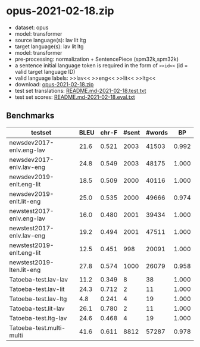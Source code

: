 # opus-2021-02-18.zip

* dataset: opus
* model: transformer
* source language(s): lav lit ltg
* target language(s): lav lit ltg
* model: transformer
* pre-processing: normalization + SentencePiece (spm32k,spm32k)
* a sentence initial language token is required in the form of `>>id<<` (id = valid target language ID)
* valid language labels: >>lav<< >>eng<< >>lit<< >>ltg<<
* download: [opus-2021-02-18.zip](https://object.pouta.csc.fi/Tatoeba-MT-models/bat-bat/opus-2021-02-18.zip)
* test set translations: [README.md-2021-02-18.test.txt](https://object.pouta.csc.fi/Tatoeba-MT-models/bat-bat/README.md-2021-02-18.test.txt)
* test set scores: [README.md-2021-02-18.eval.txt](https://object.pouta.csc.fi/Tatoeba-MT-models/bat-bat/README.md-2021-02-18.eval.txt)

## Benchmarks

| testset | BLEU  | chr-F | #sent | #words | BP |
|---------|-------|-------|-------|--------|----|
| newsdev2017-enlv.eng-lav 	| 21.6 	| 0.521 	| 2003 	| 41503 	| 0.992 |
| newsdev2017-enlv.lav-eng 	| 24.8 	| 0.549 	| 2003 	| 48175 	| 1.000 |
| newsdev2019-enlt.eng-lit 	| 18.5 	| 0.509 	| 2000 	| 40116 	| 1.000 |
| newsdev2019-enlt.lit-eng 	| 25.0 	| 0.535 	| 2000 	| 49666 	| 0.974 |
| newstest2017-enlv.eng-lav 	| 16.0 	| 0.480 	| 2001 	| 39434 	| 1.000 |
| newstest2017-enlv.lav-eng 	| 19.2 	| 0.494 	| 2001 	| 47511 	| 1.000 |
| newstest2019-enlt.eng-lit 	| 12.5 	| 0.451 	| 998 	| 20091 	| 1.000 |
| newstest2019-lten.lit-eng 	| 27.8 	| 0.574 	| 1000 	| 26079 	| 0.958 |
| Tatoeba-test.lav-lav 	| 11.2 	| 0.349 	| 8 	| 38 	| 1.000 |
| Tatoeba-test.lav-lit 	| 24.3 	| 0.712 	| 2 	| 11 	| 1.000 |
| Tatoeba-test.lav-ltg 	| 4.8 	| 0.241 	| 4 	| 19 	| 1.000 |
| Tatoeba-test.lit-lav 	| 26.1 	| 0.780 	| 2 	| 11 	| 1.000 |
| Tatoeba-test.ltg-lav 	| 24.6 	| 0.468 	| 4 	| 19 	| 1.000 |
| Tatoeba-test.multi-multi 	| 41.6 	| 0.611 	| 8812 	| 57287 	| 0.978 |

